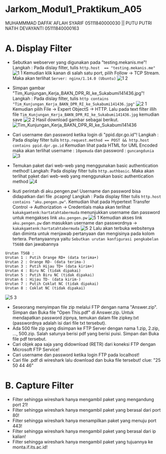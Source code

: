 # Jarkom_Modul1_Praktikum_A05

MUHAMMMAD DAFFA’ AFLAH SYARIF    05111840000030 || PUTU PUTRI NATIH DEVAYANTI       05111840000163

# A. Display Filter
- Sebutkan webserver yang digunakan pada "testing.mekanis.me"!
Langkah :
Pada dislay filter, tulis `http.host  == "testing.mekanis.me"`
![1 1](https://user-images.githubusercontent.com/52326074/96357974-725f1800-112c-11eb-8bfe-91b6392ed75d.jpg)
Kemudian klik kanan di salah satu port, pilih Follow -> TCP Stream. Maka akan terlihat `Server: nginx/1.14.0 (Ubuntu)`
![1 2](https://user-images.githubusercontent.com/52326074/96357975-74c17200-112c-11eb-9959-38bb57da8ea1.jpg)

- Simpan gambar "Tim_Kunjungan_Kerja_BAKN_DPR_RI_ke_Sukabumi141436.jpg"!
Langkah :
Pada dislay filter, tulis `http contains "Tim_Kunjungan_Kerja_BAKN_DPR_RI_ke_Sukabumi141436.jpg"`
![2 1](https://user-images.githubusercontent.com/52326074/96357982-902c7d00-112c-11eb-8aeb-03c9093314e3.jpg)
Kemudian pilih File -> Expert ObjectS -> HTTP. Lalu pada text filter illih file `Tim_Kunjungan_Kerja_BAKN_DPR_RI_ke_Sukabumi141436.jpg` kemudian save
![2 2](https://user-images.githubusercontent.com/52326074/96357984-91f64080-112c-11eb-8652-2e1267277235.jpg)
Hasil download gambar sebagai berikut.
![Tim_Kunjungan_Kerja_BAKN_DPR_RI_ke_Sukabumi141436](https://user-images.githubusercontent.com/52326074/96357986-93c00400-112c-11eb-9b6a-0227d1af1358.jpg)

- Cari username dan password ketika login di "ppid.dpr.go.id"!
Langkah :
Pada display filter tulis `http.request.method == POST && http.host contains ppid.dpr.go.id`
Kemudian lihat pada HTML for UML Encoded maka akan terlihat username : `10pemuda` dan password : `guncangdunia`
![3](https://user-images.githubusercontent.com/52326074/96357988-a5a1a700-112c-11eb-8509-6f9885f31f6d.jpg)

- Temukan paket dari web-web yang menggunakan basic authentication method!
Langkah:
Pada display filter tulis `http.authbasic`. Maka akan terlihat paket dari web-web yang menggunakan basic authentication method
![4](https://user-images.githubusercontent.com/52326074/96357995-af2b0f00-112c-11eb-956f-94f57b1397e7.jpg)

- Ikuti perintah di aku.pengen.pw! Username dan password bisa didapatkan dari file .pcapng!
Langkah :
Pada display filter tulis `http.host contains "aku.pengen.pw"`. Kemudian lihat pada Hypertext Transfer Control -> Authorization -> Credentials maka akan terlihat `kakakgamtenk:hartatahtabermuda` menunjukkan username dan password untuk mengakses link `aku.pengen.pw`
![5 1](https://user-images.githubusercontent.com/52326074/96358004-c0741b80-112c-11eb-9223-a607b26a8076.jpg)
Kemudian akses link `aku.pengen.pw` dan masukkan username dan passwordnya -> `kakakgamtenk:hartatahtabermuda`
![5 2](https://user-images.githubusercontent.com/52326074/96358006-c23ddf00-112c-11eb-8507-be59d48645ba.jpg)
Lalu akan terbuka websitenya dan diminta untuk menjawab pertanyaan dan mengisinya pada kolom tertera. Pertanyaannya yaitu `Sebutkan urutan konfigurasi pengkabelan T568B` dan jawabannya
```
Urutan T56B :
Urutan 1 : Putih Orange RD+ (data terima+)
Urutan 2 : Orange RD- (data terima-)
Urutan 3 : Putih Hijau TD+ (data kirim+)
Urutan 4 : Biru NC (tidak dipakai)
Urutan 5 : Putih Biru NC (tidak dipakai)
Urutan 6 : Hijau TD- (data kirim-)
Urutan 7 : Putih Coklat NC (tidak dipakai)
Urutan 8 : Coklat NC (tidak dipakai)
```
![5 3](https://user-images.githubusercontent.com/52326074/96358007-c36f0c00-112c-11eb-8060-42cf094bf4f4.jpg)

- Seseorang menyimpan file zip melalui FTP dengan nama "Answer.zip". Simpan dan Buka file "Open This.pdf" di Answer.zip. Untuk mendapatkan password zipnya, temukan dalam file zipkey.txt (passwordnya adalah isi dari file txt tersebut).
- Ada 500 file zip yang disimpan ke FTP Server dengan nama 1.zip, 2.zip, ..., 500.zip. Salah satunya berisi pdf yang berisi puisi. Simpan dan Buka file pdf tersebut.
- Cari objek apa saja yang didownload (RETR) dari koneksi FTP dengan Microsoft FTP Service!
- Cari username dan password ketika login FTP pada localhost!
- Cari file .pdf di wireshark lalu download dan buka file tersebut! clue: "25 50 44 46"

# B. Capture Filter
- Filter sehingga wireshark hanya mengambil paket yang mengandung port 21!
- Filter sehingga wireshark hanya mengambil paket yang berasal dari port 80!
- Filter sehingga wireshark hanya menampilkan paket yang menuju port 443!
- Filter sehingga wireshark hanya mengambil paket yang berasal dari ip kalian!
- Filter sehingga wireshark hanya mengambil paket yang tujuannya ke monta.if.its.ac.id!
